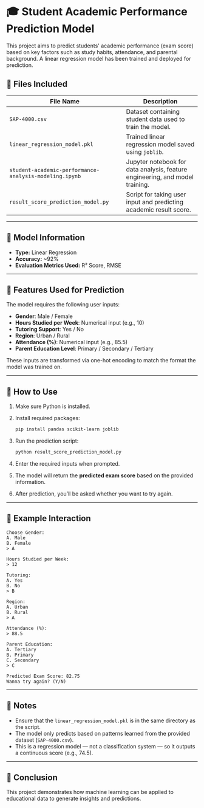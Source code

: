 # 🎓 Student Academic Performance Prediction Model

This project aims to predict students' academic performance (exam score) based on key factors such as study habits, attendance, and parental background. A linear regression model has been trained and deployed for prediction.

## 📁 Files Included

| File Name                                 | Description                                                                 |
|------------------------------------------|-----------------------------------------------------------------------------|
| `SAP-4000.csv`                            | Dataset containing student data used to train the model.                   |
| `linear_regression_model.pkl`            | Trained linear regression model saved using `joblib`.                      |
| `student-academic-performance-analysis-modeling.ipynb` | Jupyter notebook for data analysis, feature engineering, and model training. |
| `result_score_prediction_model.py`       | Script for taking user input and predicting academic result score.         |

---

## 🧠 Model Information

- **Type:** Linear Regression  
- **Accuracy:** ~92%  
- **Evaluation Metrics Used:** R² Score, RMSE

---

## 🧾 Features Used for Prediction

The model requires the following user inputs:

- **Gender**: Male / Female  
- **Hours Studied per Week**: Numerical input (e.g., 10)  
- **Tutoring Support**: Yes / No  
- **Region**: Urban / Rural  
- **Attendance (%)**: Numerical input (e.g., 85.5)  
- **Parent Education Level**: Primary / Secondary / Tertiary

These inputs are transformed via one-hot encoding to match the format the model was trained on.

---

## 🚀 How to Use

1. Make sure Python is installed.
2. Install required packages:

   ```bash
   pip install pandas scikit-learn joblib
   ```

3. Run the prediction script:

   ```bash
   python result_score_prediction_model.py
   ```

4. Enter the required inputs when prompted.
5. The model will return the **predicted exam score** based on the provided information.
6. After prediction, you’ll be asked whether you want to try again.

---

## 💬 Example Interaction

```plaintext
Choose Gender:
A. Male
B. Female
> A

Hours Studied per Week:
> 12

Tutoring:
A. Yes
B. No
> B

Region:
A. Urban
B. Rural
> A

Attendance (%):
> 88.5

Parent Education:
A. Tertiary
B. Primary
C. Secondary
> C

Predicted Exam Score: 82.75
Wanna try again? (Y/N)
```

---

## 📌 Notes

- Ensure that the `linear_regression_model.pkl` is in the same directory as the script.
- The model only predicts based on patterns learned from the provided dataset (`SAP-4000.csv`).
- This is a regression model — not a classification system — so it outputs a continuous score (e.g., 74.5).

---

## 🏁 Conclusion

This project demonstrates how machine learning can be applied to educational data to generate insights and predictions. 
